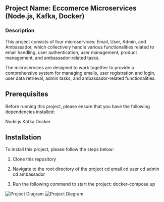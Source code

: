## Project Name: Eccomerce Microservices (Node.js, Kafka, Docker)

### Description

This project consists of four microservices: Email, User, Admin, and Ambassador, which collectively handle various functionalities related to email handling, user authentication, user management, product management, and ambassador-related tasks.

The microservices are designed to work together to provide a comprehensive system for managing emails, user registration and login, user data retrieval, admin tasks, and ambassador-related functionalities.

## Prerequisites

Before running this project, please ensure that you have the following dependencies installed:

Node.js
Kafka
Docker

## Installation

To install this project, please follow the steps below:

1. Clone this repository
2. Navigate to the root directory of the project
   cd email
   cd user
   cd admin
   cd ambassador

3. Run the following command to start the project:
   docker-compose up

![Project Diagram](https://i.imgur.com/T4s3TN1.png)
![Project Diagram](https://i.imgur.com/Gg8co2o.png)
